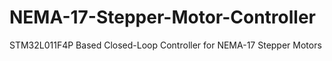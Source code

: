 # NEMA-17-Stepper-Motor-Controller
STM32L011F4P Based Closed-Loop Controller for NEMA-17 Stepper Motors
